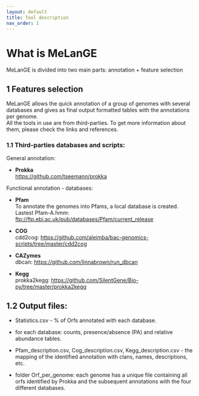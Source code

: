 ```yaml
---
layout: default
title: Tool description
nav_order: 1
---
```


# What is MeLanGE

MeLanGE is divided into two main parts: annotation + feature selection

## 1 Features selection
MeLanGE allows the quick annotation of a group 
of genomes with several databases and gives as final output formatted tables with 
the annotations per genome. \
All the tools in use are from third-parties. To get more information about them, 
please check the links and references.

### 1.1 Third-parties databases and scripts:
General annotation: 

* **Prokka** \
https://github.com/tseemann/prokka

Functional annotation - databases: 

* **Pfam** \
To annotate the genomes into Pfams, a local database is created.\
Lastest Pfam-A.hmm: ftp://ftp.ebi.ac.uk/pub/databases/Pfam/current_release 

* **COG** \
cdd2cog:  https://github.com/aleimba/bac-genomics-scripts/tree/master/cdd2cog

* **CAZymes** \
dbcan: https://github.com/linnabrown/run_dbcan 

* **Kegg** \
prokka2kegg: https://github.com/SilentGene/Bio-py/tree/master/prokka2kegg


## 1.2 Output files:
- Statistics.csv - % of Orfs annotated with each database.

- for each database: counts, presence/absence (PA) and relative abundance tables.

- Pfam_description.csv, Cog_description.csv, Kegg_description.csv - the mapping of the identified annotation with clans, names, descriptions, etc.

- folder Orf_per_genome: each genome has a unique file containing all orfs identified by Prokka and the subsequent annotations with the four different databases.